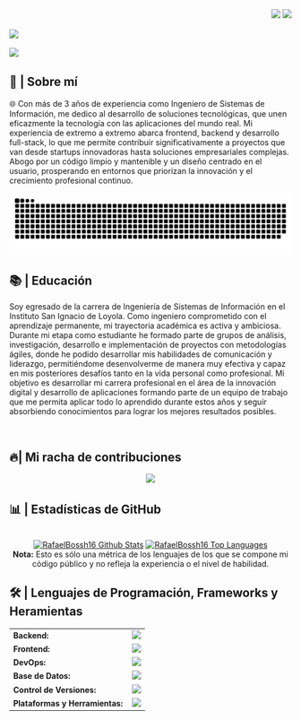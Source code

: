 <div align="right">
<a style="text-decoration: none" target="_blank"href="[https://github.com/RafaelBossh16]">
<img src="https://img.shields.io/github/followers/RafaelBossh16">
</a>
<a style="text-decoration: none" target="_blank" href="https://www.linkedin.com/in/rafael-huamani-tejeda-a50b66252/" >
<img width="70"src="https://img.shields.io/badge/-Connect-blue?style=flat&logo=Linkedin&logoColor=white">
</a>
</div>

<br>

<img src="https://readme-typing-svg.herokuapp.com/?font=Roboto&weight=900&size=40=true&vCenter=true&width=500&height=70&duration=4000&color=7689F5&lines=Hola!+👋;+Soy+Rafael+Huamani!+🧑🏽‍💻;" />


<a href="#"><img width="auto" height="auto" src="https://cdna.artstation.com/p/assets/images/images/021/720/920/original/pixel-jeff-mario.gif?1572709433"/></a>

<h2>📖 | Sobre mí</h2> 
🌐 Con más de 3 años de experiencia como Ingeniero de Sistemas de Información, me dedico al desarrollo de soluciones tecnológicas, que unen eficazmente la tecnología con las aplicaciones del mundo real. Mi experiencia de extremo a extremo abarca frontend, backend y desarrollo full-stack, lo que me permite contribuir significativamente a proyectos que van desde startups innovadoras hasta soluciones empresariales complejas. Abogo por un código limpio y mantenible y un diseño centrado en el usuario, prosperando en entornos que priorizan la innovación y el crecimiento profesional continuo.

<div align="center">

![snake gif](https://github.com/RafaelBossh16/RafaelBossh16/blob/output/github-snake-dark.svg)
</div>

<h2>📚 | Educación</h2>
<p>Soy egresado de la carrera de Ingeniería de Sistemas de Información en el Instituto San Ignacio de Loyola. Como ingeniero comprometido con el aprendizaje permanente, mi trayectoria académica es activa y ambiciosa. 
Durante mi etapa como estudiante he formado parte de grupos de análisis, investigación, desarrollo e implementación de proyectos con metodologías ágiles, donde he podido desarrollar mis habilidades de comunicación y liderazgo, permitiéndome desenvolverme de manera muy efectiva y capaz en mis posteriores desafíos tanto en la vida personal como profesional.
Mi objetivo es desarrollar mi carrera profesional en el área de la innovación digital y desarrollo de aplicaciones formando parte de un equipo de trabajo que me permita aplicar todo lo aprendido durante estos años y seguir absorbiendo conocimientos para lograr los mejores resultados posibles.</p><br>

<h2>🔥| Mi racha de contribuciones</h2>
<p align="center">
  <a href="https://github.com/DenverCoder1/github-readme-streak-stats">
    <img src="https://github-readme-streak-stats.herokuapp.com/?user=RafaelBossh16#version3"/>
  </a>
</p>

<h2>📊 | Estadísticas de GitHub </h2>
<!-- Bassed on: https://github.com/anuraghazra/github-readme-stats -->
<p align="center">
  <br/>
  <a href="https://github.com/anuraghazra/github-readme-stats"><img alt="RafaelBossh16 Github Stats" src="https://github-readme-stats.vercel.app/api/?username=RafaelBossh16&show_icons=true&count_private=true&theme=react&bg_color=1F222E&title_color=7cebf5&icon_color=2d7de4&show_icons=true&border_color=7cebf5&border_radius=10" height="192px"/></a>
  <a href="https://github.com/anuraghazra/github-readme-stats"><img alt="RafaelBossh16 Top Languages" src="https://github-readme-stats.vercel.app/api/top-langs/?username=RafaelBossh16&langs_count=8&layout=compact&theme=react&bg_color=1F222E&title_color=7cebf5&icon_color=2d7de4&show_icons=true&border_color=7cebf5&border_radius=10" height="192px"/></a>
  <br/>
  <b>Nota:</b> Esto es sólo una métrica de los lenguajes de los que se compone mi código público y no refleja la experiencia o el nivel de habilidad.
</p>

<h2>🛠️ | Lenguajes de Programación, Frameworks y Heramientas </h2>
<table>
    <tr>
        <td style="font-weight: bold; padding-right: 10px; vertical-align: center; border: none;">Backend:</td>
        <td><img height="40" src="https://skillicons.dev/icons?i=nodejs,express,python,java,spring,cs,net,go,npm"/></td>
    </tr>
    <tr>
        <td style="font-weight: bold; padding-right: 10px; vertical-align: center;">Frontend:</td>
        <td><img height="40" src="https://skillicons.dev/icons?i=react,nextjs,mui,bootstrap,html,css,js,ts,angular,vue,tailwind"/></td>
    </tr>
    <tr>
        <td style="font-weight: bold; padding-right: 10px; vertical-align: center; border: none;">DevOps:</td>
        <td><img height="40" src="https://skillicons.dev/icons?i=docker,jenkins,githubactions,gcp,aws,terraform,tensorflow,azure,kubernetes"/></td>
    </tr>
    <tr>
        <td style="font-weight: bold; padding-right: 10px; vertical-align: center; border: none;">Base de Datos:</td>
        <td><img height="40" src="https://skillicons.dev/icons?i=mysql,postgresql,firebase,graphql,mongodb,redis,supabase,sqlite"/></td>
    </tr>
    <tr>
        <td style="font-weight: bold; padding-right: 10px; vertical-align: center; border: none;">Control de Versiones:</td>
        <td><img height="40" src="https://skillicons.dev/icons?i=github,gitlab,bitbucket"/></td>
    </tr>
    <tr>
        <td style="font-weight: bold; padding-right: 10px; vertical-align: center; border: none;">Plataformas y Herramientas:</td>
        <td><img height="40" src="https://skillicons.dev/icons?i=vscode,wordpress,visualstudio,vercel,stackoverflow,sublime,pycharm,postman,notion,idea,figma,eclipse,androidstudio"/></td>
    </tr>
</table>



